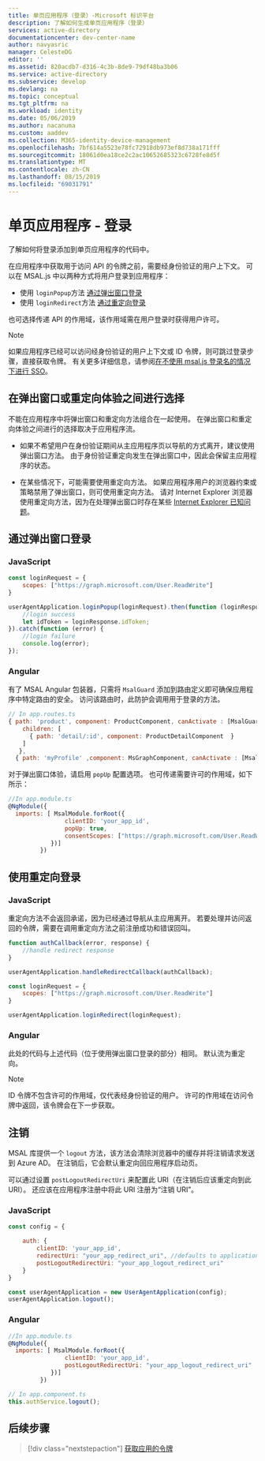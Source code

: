 ```yaml
---
title: 单页应用程序（登录）-Microsoft 标识平台
description: 了解如何生成单页应用程序（登录）
services: active-directory
documentationcenter: dev-center-name
author: navyasric
manager: CelesteDG
editor: ''
ms.assetid: 820acdb7-d316-4c3b-8de9-79df48ba3b06
ms.service: active-directory
ms.subservice: develop
ms.devlang: na
ms.topic: conceptual
ms.tgt_pltfrm: na
ms.workload: identity
ms.date: 05/06/2019
ms.author: nacanuma
ms.custom: aaddev
ms.collection: M365-identity-device-management
ms.openlocfilehash: 7bf614a5523e78fc72918db973ef8d738a171fff
ms.sourcegitcommit: 18061d0ea18ce2c2ac10652685323c6728fe8d5f
ms.translationtype: MT
ms.contentlocale: zh-CN
ms.lasthandoff: 08/15/2019
ms.locfileid: "69031791"
---
```

# <a name="single-page-application---sign-in"></a>单页应用程序 - 登录

了解如何将登录添加到单页应用程序的代码中。

在应用程序中获取用于访问 API 的令牌之前，需要经身份验证的用户上下文。 可以在 MSAL.js 中以两种方式将用户登录到应用程序：

* 使用 `loginPopup`方法 [通过弹出窗口登录](#sign-in-with-a-pop-up-window)
* 使用 `loginRedirect`方法 [通过重定向登录](#sign-in-with-redirect)

也可选择传递 API 的作用域，该作用域需在用户登录时获得用户许可。

> [!NOTE]
> 如果应用程序已经可以访问经身份验证的用户上下文或 ID 令牌，则可跳过登录步骤，直接获取令牌。 有关更多详细信息，请参阅[在不使用 msal.js 登录名的情况下进行 SSO](msal-js-sso.md#sso-without-msaljs-login)。

## <a name="choosing-between-a-pop-up-or-redirect-experience"></a>在弹出窗口或重定向体验之间进行选择

不能在应用程序中将弹出窗口和重定向方法组合在一起使用。 在弹出窗口和重定向体验之间进行的选择取决于应用程序流。

* 如果不希望用户在身份验证期间从主应用程序页以导航的方式离开，建议使用弹出窗口方法。 由于身份验证重定向发生在弹出窗口中，因此会保留主应用程序的状态。

* 在某些情况下，可能需要使用重定向方法。 如果应用程序用户的浏览器约束或策略禁用了弹出窗口，则可使用重定向方法。 请对 Internet Explorer 浏览器使用重定向方法，因为在处理弹出窗口时存在某些 [Internet Explorer 已知问题](https://github.com/AzureAD/microsoft-authentication-library-for-js/wiki/Known-issues-on-IE-and-Edge-Browser)。

## <a name="sign-in-with-a-pop-up-window"></a>通过弹出窗口登录

### <a name="javascript"></a>JavaScript

```javascript
const loginRequest = {
    scopes: ["https://graph.microsoft.com/User.ReadWrite"]
}

userAgentApplication.loginPopup(loginRequest).then(function (loginResponse) {
    //login success
    let idToken = loginResponse.idToken;
}).catch(function (error) {
    //login failure
    console.log(error);
});
```

### <a name="angular"></a>Angular

有了 MSAL Angular 包装器，只需将 `MsalGuard` 添加到路由定义即可确保应用程序中特定路由的安全。 访问该路由时，此防护会调用用于登录的方法。

```javascript
// In app.routes.ts
{ path: 'product', component: ProductComponent, canActivate : [MsalGuard],
    children: [
      { path: 'detail/:id', component: ProductDetailComponent  }
    ]
   },
  { path: 'myProfile' ,component: MsGraphComponent, canActivate : [MsalGuard] },
```

对于弹出窗口体验，请启用 `popUp` 配置选项。 也可传递需要许可的作用域，如下所示：

```javascript
//In app.module.ts
@NgModule({
  imports: [ MsalModule.forRoot({
                clientID: 'your_app_id',
                popUp: true,
                consentScopes: ["https://graph.microsoft.com/User.ReadWrite"]
            })]
         })
```

## <a name="sign-in-with-redirect"></a>使用重定向登录

### <a name="javascript"></a>JavaScript

重定向方法不会返回承诺，因为已经通过导航从主应用离开。 若要处理并访问返回的令牌，需要在调用重定向方法之前注册成功和错误回叫。

```javascript
function authCallback(error, response) {
    //handle redirect response
}

userAgentApplication.handleRedirectCallback(authCallback);

const loginRequest = {
    scopes: ["https://graph.microsoft.com/User.ReadWrite"]
}

userAgentApplication.loginRedirect(loginRequest);
```

### <a name="angular"></a>Angular

此处的代码与上述代码（位于使用弹出窗口登录的部分）相同。 默认流为重定向。

> [!NOTE]
> ID 令牌不包含许可的作用域，仅代表经身份验证的用户。 许可的作用域在访问令牌中返回，该令牌会在下一步获取。

## <a name="sign-out"></a>注销

MSAL 库提供一个 `logout` 方法，该方法会清除浏览器中的缓存并将注销请求发送到 Azure AD。 在注销后，它会默认重定向回应用程序启动页。

可以通过设置 `postLogoutRedirectUri` 来配置此 URI（在注销后应该重定向到此 URI）。 还应该在应用程序注册中将此 URI 注册为“注销 URI”。

### <a name="javascript"></a>JavaScript

```javascript
const config = {

    auth: {
        clientID: 'your_app_id',
        redirectUri: "your_app_redirect_uri", //defaults to application start page
        postLogoutRedirectUri: "your_app_logout_redirect_uri"
    }
}

const userAgentApplication = new UserAgentApplication(config);
userAgentApplication.logout();

```

### <a name="angular"></a>Angular

```javascript
//In app.module.ts
@NgModule({
  imports: [ MsalModule.forRoot({
                clientID: 'your_app_id',
                postLogoutRedirectUri: "your_app_logout_redirect_uri"
            })]
         })

// In app.component.ts
this.authService.logout();
```

## <a name="next-steps"></a>后续步骤

> [!div class="nextstepaction"]
> [获取应用的令牌](scenario-spa-acquire-token.md)
